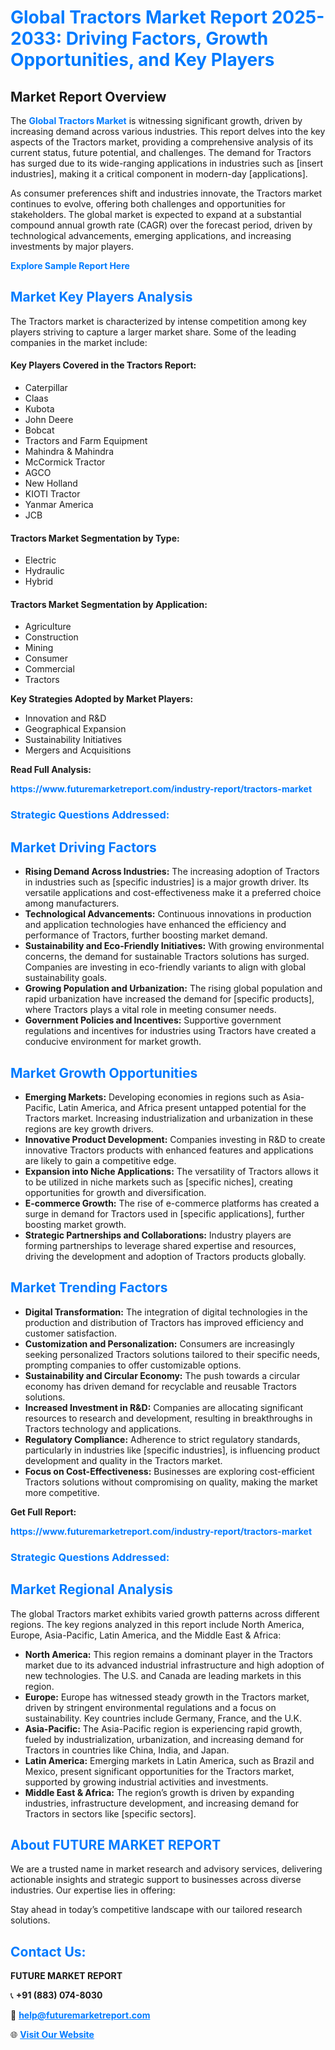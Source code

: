 <h1 style="color: #007BFF;">Global Tractors Market Report 2025-2033: Driving Factors, Growth Opportunities, and Key Players</h1>

<section id="overview">
<h2>Market Report Overview</h2>
<p>The <a href="https://www.futuremarketreport.com/industry-report/tractors-market" style="color: #007BFF; text-decoration: none;"><strong>Global Tractors Market</strong></a> is witnessing significant growth, driven by increasing demand across various industries. This report delves into the key aspects of the Tractors market, providing a comprehensive analysis of its current status, future potential, and challenges. The demand for Tractors has surged due to its wide-ranging applications in industries such as [insert industries], making it a critical component in modern-day [applications].</p>
<p>As consumer preferences shift and industries innovate, the Tractors market continues to evolve, offering both challenges and opportunities for stakeholders. The global market is expected to expand at a substantial compound annual growth rate (CAGR) over the forecast period, driven by technological advancements, emerging applications, and increasing investments by major players.</p>
</section>

<section id="overview">
<p><a href="https://www.futuremarketreport.com/request-sample/reportId=124334" style="color: #007BFF; text-decoration: none;"><strong>Explore Sample Report Here</strong></a></p>
</section>

<section id="key-players">
<h2 style="color: #007BFF;">Market Key Players Analysis</h2>
<p>The Tractors market is characterized by intense competition among key players striving to capture a larger market share. Some of the leading companies in the market include:</p>
<h4>Key Players Covered in the Tractors Report:</h4>
<ul><li>Caterpillar</li><li>Claas</li><li>Kubota</li><li>John Deere</li><li>Bobcat</li><li>Tractors and Farm Equipment</li><li>Mahindra &amp; Mahindra</li><li>McCormick Tractor</li><li>AGCO</li><li>New Holland</li><li>KIOTI Tractor</li><li>Yanmar America</li><li>JCB</li></ul>
<h4>Tractors Market Segmentation by Type:</h4>
<ul><li>Electric</li><li>Hydraulic</li><li>Hybrid</li></ul>

<h4>Tractors Market Segmentation by Application:</h4>
<ul><li>Agriculture</li><li>Construction</li><li>Mining</li><li>Consumer</li><li>Commercial</li><li>Tractors</li></ul>
<p><strong>Key Strategies Adopted by Market Players:</strong></p>
<ul>
<li>Innovation and R&D</li>
<li>Geographical Expansion</li>
<li>Sustainability Initiatives</li>
<li>Mergers and Acquisitions</li>
</ul>
</section>

<section>
<p><strong>Read Full Analysis: </strong></p><a href="https://www.futuremarketreport.com/industry-report/tractors-market" style="color: #007BFF; text-decoration: none;"><strong>https://www.futuremarketreport.com/industry-report/tractors-market</strong></a>
<h3 style="color: #007BFF;">Strategic Questions Addressed:</h3>
</section>

<section id="driving-factors">
<h2 style="color: #007BFF;">Market Driving Factors</h2>
<ul>
<li><strong>Rising Demand Across Industries:</strong> The increasing adoption of Tractors in industries such as [specific industries] is a major growth driver. Its versatile applications and cost-effectiveness make it a preferred choice among manufacturers.</li>
<li><strong>Technological Advancements:</strong> Continuous innovations in production and application technologies have enhanced the efficiency and performance of Tractors, further boosting market demand.</li>
<li><strong>Sustainability and Eco-Friendly Initiatives:</strong> With growing environmental concerns, the demand for sustainable Tractors solutions has surged. Companies are investing in eco-friendly variants to align with global sustainability goals.</li>
<li><strong>Growing Population and Urbanization:</strong> The rising global population and rapid urbanization have increased the demand for [specific products], where Tractors plays a vital role in meeting consumer needs.</li>
<li><strong>Government Policies and Incentives:</strong> Supportive government regulations and incentives for industries using Tractors have created a conducive environment for market growth.</li>
</ul>
</section>

<section id="growth-opportunities">
<h2 style="color: #007BFF;">Market Growth Opportunities</h2>
<ul>
<li><strong>Emerging Markets:</strong> Developing economies in regions such as Asia-Pacific, Latin America, and Africa present untapped potential for the Tractors market. Increasing industrialization and urbanization in these regions are key growth drivers.</li>
<li><strong>Innovative Product Development:</strong> Companies investing in R&D to create innovative Tractors products with enhanced features and applications are likely to gain a competitive edge.</li>
<li><strong>Expansion into Niche Applications:</strong> The versatility of Tractors allows it to be utilized in niche markets such as [specific niches], creating opportunities for growth and diversification.</li>
<li><strong>E-commerce Growth:</strong> The rise of e-commerce platforms has created a surge in demand for Tractors used in [specific applications], further boosting market growth.</li>
<li><strong>Strategic Partnerships and Collaborations:</strong> Industry players are forming partnerships to leverage shared expertise and resources, driving the development and adoption of Tractors products globally.</li>
</ul>
</section>

<section id="trending-factors">
<h2 style="color: #007BFF;">Market Trending Factors</h2>
<ul>
<li><strong>Digital Transformation:</strong> The integration of digital technologies in the production and distribution of Tractors has improved efficiency and customer satisfaction.</li>
<li><strong>Customization and Personalization:</strong> Consumers are increasingly seeking personalized Tractors solutions tailored to their specific needs, prompting companies to offer customizable options.</li>
<li><strong>Sustainability and Circular Economy:</strong> The push towards a circular economy has driven demand for recyclable and reusable Tractors solutions.</li>
<li><strong>Increased Investment in R&D:</strong> Companies are allocating significant resources to research and development, resulting in breakthroughs in Tractors technology and applications.</li>
<li><strong>Regulatory Compliance:</strong> Adherence to strict regulatory standards, particularly in industries like [specific industries], is influencing product development and quality in the Tractors market.</li>
<li><strong>Focus on Cost-Effectiveness:</strong> Businesses are exploring cost-efficient Tractors solutions without compromising on quality, making the market more competitive.</li>
</ul>
</section>

<section>
<p><strong>Get Full Report: </strong></p><a href="https://www.futuremarketreport.com/industry-report/tractors-market" style="color: #007BFF; text-decoration: none;"><strong>https://www.futuremarketreport.com/industry-report/tractors-market</strong></a>
<h3 style="color: #007BFF;">Strategic Questions Addressed:</h3>
</section>


<section id="regional-analysis">
<h2 style="color: #007BFF;">Market Regional Analysis</h2>
<p>The global Tractors market exhibits varied growth patterns across different regions. The key regions analyzed in this report include North America, Europe, Asia-Pacific, Latin America, and the Middle East & Africa:</p>
<ul>
<li><strong>North America:</strong> This region remains a dominant player in the Tractors market due to its advanced industrial infrastructure and high adoption of new technologies. The U.S. and Canada are leading markets in this region.</li>
<li><strong>Europe:</strong> Europe has witnessed steady growth in the Tractors market, driven by stringent environmental regulations and a focus on sustainability. Key countries include Germany, France, and the U.K.</li>
<li><strong>Asia-Pacific:</strong> The Asia-Pacific region is experiencing rapid growth, fueled by industrialization, urbanization, and increasing demand for Tractors in countries like China, India, and Japan.</li>
<li><strong>Latin America:</strong> Emerging markets in Latin America, such as Brazil and Mexico, present significant opportunities for the Tractors market, supported by growing industrial activities and investments.</li>
<li><strong>Middle East & Africa:</strong> The region’s growth is driven by expanding industries, infrastructure development, and increasing demand for Tractors in sectors like [specific sectors].</li>
</ul>
</section>

<footer>
<h2 style="color: #007BFF;">About FUTURE MARKET REPORT</h2>
<p>We are a trusted name in market research and advisory services, delivering actionable insights and strategic support to businesses across diverse industries. Our expertise lies in offering:</p>

<p>Stay ahead in today’s competitive landscape with our tailored research solutions.</p>

<h2 style="color: #007BFF;">Contact Us:</h2>
<p><strong>FUTURE MARKET REPORT</strong></p>
<p>📞 <strong>+91 (883) 074-8030</strong></p>
<p>📧 <strong><a href="mailto:help@futuremarketreport.com" style="color: #007BFF;">help@futuremarketreport.com</a></strong></p>
<p>🌐 <strong><a href="https://www.futuremarketreport.com/" style="color: #007BFF;">Visit Our Website</a></strong></p>
</footer>